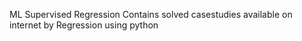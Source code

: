 ML Supervised Regression Contains solved casestudies available on internet by Regression using python


